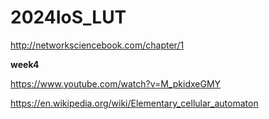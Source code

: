 # 2024IoS_LUT

http://networksciencebook.com/chapter/1

**week4**  

https://www.youtube.com/watch?v=M_pkidxeGMY

https://en.wikipedia.org/wiki/Elementary_cellular_automaton


